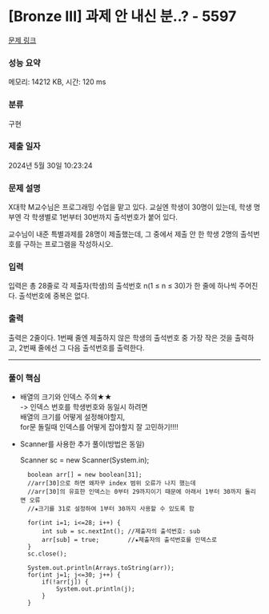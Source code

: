 # [Bronze III] 과제 안 내신 분..? - 5597 

[문제 링크](https://www.acmicpc.net/problem/5597) 

### 성능 요약

메모리: 14212 KB, 시간: 120 ms

### 분류

구현

### 제출 일자

2024년 5월 30일 10:23:24

### 문제 설명

<p>X대학 M교수님은 프로그래밍 수업을 맡고 있다. 교실엔 학생이 30명이 있는데, 학생 명부엔 각 학생별로 1번부터 30번까지 출석번호가 붙어 있다.</p>

<p>교수님이 내준 특별과제를 28명이 제출했는데, 그 중에서 제출 안 한 학생 2명의 출석번호를 구하는 프로그램을 작성하시오.</p>

### 입력 

 <p>입력은 총 28줄로 각 제출자(학생)의 출석번호 n(1 ≤ n ≤ 30)가 한 줄에 하나씩 주어진다. 출석번호에 중복은 없다.</p>

### 출력 

 <p>출력은 2줄이다. 1번째 줄엔 제출하지 않은 학생의 출석번호 중 가장 작은 것을 출력하고, 2번째 줄에선 그 다음 출석번호를 출력한다.</p>

---------------------- ----------------------------
### 풀이 핵심
- 배열의 크기와 인덱스 주의★★<br>
   -> 인덱스 번호를 학생번호와 동일시 하려면<br>
      배열의 크기를 어떻게 설정해야할지,<br>
      for문 돌릴때 인덱스를 어떻게 잡야할지 잘 고민하기!!!!

- Scanner를 사용한 추가 풀이(방법은 동일)

    Scanner sc = new Scanner(System.in);
  
  		boolean arr[] = new boolean[31];
  		//arr[30]으로 하면 왜자꾸 index 범위 오류가 나지 했는데 
  		//arr[30]의 유효한 인덱스는 0부터 29까지이기 때문에 아래서 1부터 30까지 돌리면 오류
  		//★크기를 31로 설정하여 1부터 30까지 사용할 수 있도록 함
  
  		for(int i=1; i<=28; i++) {
  			int sub = sc.nextInt(); //제출자의 출석번호: sub
  			arr[sub] = true;		//★제출자의 출석번호를 인덱스로 
  		}
  		sc.close();
  		
  		System.out.println(Arrays.toString(arr));
  		for(int j=1; j<=30; j++) {
  			if(!arr[j]) {
  				System.out.println(j);
  			}
  		}

